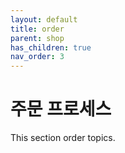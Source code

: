 ```yaml
---
layout: default
title: order
parent: shop
has_children: true
nav_order: 3
---
```


# 주문 프로세스

This section order topics.
